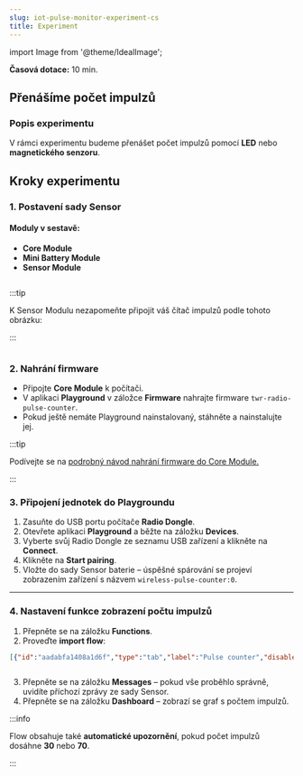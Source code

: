 ```yaml
---
slug: iot-pulse-monitor-experiment-cs
title: Experiment
---
```

import Image from '@theme/IdealImage';


**Časová dotace:** 10 min.

## Přenášíme počet impulzů

### Popis experimentu

V rámci experimentu budeme přenášet počet impulzů pomocí **LED** nebo **magnetického senzoru**.


## Kroky experimentu

### 1. Postavení sady Sensor

#### Moduly v sestavě:
- **Core Module**
- **Mini Battery Module**
- **Sensor Module**

<div class="container">
  <div class="row">
    <Image img={require('./modules-canvas.webp')}/>
  </div>
</div>

:::tip

 K Sensor Modulu nezapomeňte připojit váš čítač impulzů podle tohoto obrázku:

:::

<div class="container">
  <div class="row">
    <Image img={require('./counter.avif')}/>
  </div>
</div>

### 2. Nahrání firmware

- Připojte **Core Module** k počítači.
- V aplikaci **Playground** v záložce **Firmware** nahrajte firmware `twr-radio-pulse-counter`.
- Pokud ještě nemáte Playground nainstalovaný, stáhněte a nainstalujte jej.

:::tip

 Podívejte se na [podrobný návod nahrání firmware do Core Module.](https://www.hardwario.com/cs/education/tutorials/jak-nahrat-firmware/)

:::

### 3. Připojení jednotek do Playgroundu

1. Zasuňte do USB portu počítače **Radio Dongle**.
2. Otevřete aplikaci **Playground** a běžte na záložku **Devices**.
3. Vyberte svůj Radio Dongle ze seznamu USB zařízení a klikněte na **Connect**.
4. Klikněte na **Start pairing**.
5. Vložte do sady Sensor baterie – úspěšné spárování se projeví zobrazením zařízení s názvem `wireless-pulse-counter:0`.

---

### 4. Nastavení funkce zobrazení počtu impulzů

1. Přepněte se na záložku **Functions**.
2. Proveďte **import flow**:


```json
[{"id":"aadabfa1408a1d6f","type":"tab","label":"Pulse counter","disabled":false,"info":"","env":[]},{"id":"40233bb3597a5655","type":"mqtt in","z":"aadabfa1408a1d6f","name":"","topic":"node/wireless-pulse-counter:0/pulse-counter/a/count","qos":"2","datatype":"auto","broker":"29fba84a.b2af58","nl":false,"rap":true,"rh":0,"inputs":0,"x":350,"y":180,"wires":[["4ad69dcbbbb6be2b","c4329fa59059d5ce","655a178d4a5198ef"]]},{"id":"4ad69dcbbbb6be2b","type":"ui_text","z":"aadabfa1408a1d6f","group":"57ff470b.93fdf8","order":22,"width":0,"height":0,"name":"","label":"Pulses","format":"{{msg.payload}}","layout":"row-spread","className":"","x":720,"y":120,"wires":[]},{"id":"c4329fa59059d5ce","type":"ui_chart","z":"aadabfa1408a1d6f","name":"","group":"57ff470b.93fdf8","order":23,"width":0,"height":0,"label":"Pulses in time","chartType":"line","legend":"false","xformat":"HH:mm:ss","interpolate":"linear","nodata":"","dot":false,"ymin":"","ymax":"","removeOlder":1,"removeOlderPoints":"","removeOlderUnit":"3600","cutout":0,"useOneColor":false,"useUTC":false,"colors":["#1f77b4","#aec7e8","#ff7f0e","#2ca02c","#98df8a","#d62728","#ff9896","#9467bd","#c5b0d5"],"outputs":1,"useDifferentColor":false,"className":"","x":760,"y":180,"wires":[[]]},{"id":"655a178d4a5198ef","type":"switch","z":"aadabfa1408a1d6f","name":"","property":"payload","propertyType":"msg","rules":[{"t":"eq","v":"30","vt":"str"},{"t":"eq","v":"70","vt":"str"}],"checkall":"true","repair":false,"outputs":2,"x":670,"y":260,"wires":[["58553e8bbf45d8c7"],["9c5daf0013adf09a"]]},{"id":"58553e8bbf45d8c7","type":"change","z":"aadabfa1408a1d6f","name":"","rules":[{"t":"set","p":"payload","pt":"msg","to":"30 ticks detected","tot":"str"}],"action":"","property":"","from":"","to":"","reg":false,"x":840,"y":240,"wires":[["bda64a03ae5bd8dd"]]},{"id":"bda64a03ae5bd8dd","type":"ui_toast","z":"aadabfa1408a1d6f","position":"dialog","displayTime":"3","highlight":"","sendall":true,"outputs":1,"ok":"OK","cancel":"","raw":false,"className":"","topic":"","name":"","x":1050,"y":260,"wires":[[]]},{"id":"9c5daf0013adf09a","type":"change","z":"aadabfa1408a1d6f","name":"","rules":[{"t":"set","p":"payload","pt":"msg","to":"70 ticks detected","tot":"str"}],"action":"","property":"","from":"","to":"","reg":false,"x":840,"y":280,"wires":[["bda64a03ae5bd8dd"]]},{"id":"29fba84a.b2af58","type":"mqtt-broker","name":"","broker":"127.0.0.1","port":"1883","clientid":"","autoConnect":true,"usetls":false,"protocolVersion":"4","keepalive":"60","cleansession":true,"birthTopic":"","birthQos":"0","birthPayload":"","birthMsg":{},"closeTopic":"","closePayload":"","closeMsg":{},"willTopic":"","willQos":"0","willPayload":"","willMsg":{},"sessionExpiry":""},{"id":"57ff470b.93fdf8","type":"ui_group","name":"Default","tab":"11207769.c31889","order":1,"disp":true,"width":"6","collapse":false},{"id":"11207769.c31889","type":"ui_tab","name":"Home","icon":"dashboard"}]
```
<div class="container">
  <div class="row">
    <Image img={require('./stem-diagram.png')}/>
  </div>
</div>

3. Přepněte se na záložku **Messages** – pokud vše proběhlo správně, uvidíte příchozí zprávy ze sady Sensor.
4. Přepněte se na záložku **Dashboard** – zobrazí se graf s počtem impulzů.

:::info

 Flow obsahuje také **automatické upozornění**, pokud počet impulzů dosáhne **30** nebo **70**.

:::

 <div class="container">
  <div class="row">
    <Image img={require('./stem-result.webp')}/>
  </div>
</div>







